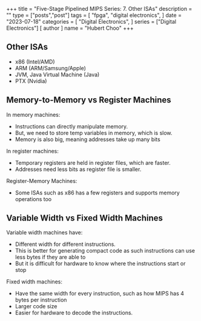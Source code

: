 +++
title = "Five-Stage Pipelined MIPS Series: 7. Other ISAs"
description = ""
type = ["posts","post"]
tags = [
    "fpga",
    "digital electronics",
]
date = "2023-07-18"
categories = [
    "Digital Electronics",
]
series = ["Digital Electronics"]
[ author ]
  name = "Hubert Choo"
+++

## Other ISAs

- x86 (Intel/AMD)
- ARM (ARM/Samsung/Apple)
- JVM, Java Virtual Machine (Java)
- PTX (Nvidia)

## Memory-to-Memory vs Register Machines
In memory machines:
- Instructions can directly manipulate memory.
- But, we need to store temp variables in memory, which is slow.
- Memory is also big, meaning addresses take up many bits

In register machines:
- Temporary registers are held in register files, which are faster. 
- Addresses need less bits as register file is smaller.

Register-Memory Machines:
- Some ISAs such as x86 has a few registers and supports memory operations too

## Variable Width vs Fixed Width Machines
Variable width machines have:
- Different width for different instructions.
- This is better for generating compact code as such instructions can use less bytes if they are able to
- But it is difficult for hardware to know where the instructions start or stop

Fixed width machines:
- Have the same width for every instruction, such as how MIPS has 4 bytes per instruction
- Larger code size
- Easier for hardware to decode the instructions. 

